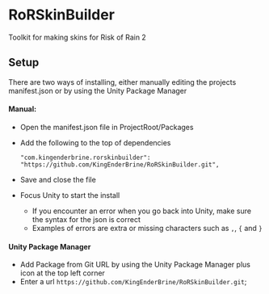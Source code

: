 # RoRSkinBuilder
Toolkit for making skins for Risk of Rain 2

## Setup
There are two ways of installing, either manually editing the projects manifest.json or by using the Unity Package Manager
#### Manual:
- Open the manifest.json file in ProjectRoot/Packages
- Add the following to the top of dependencies

  `"com.kingenderbrine.rorskinbuilder": "https://github.com/KingEnderBrine/RoRSkinBuilder.git",` 
- Save and close the file
- Focus Unity to start the install
    - If you encounter an error when you go back into Unity, make sure the syntax for the json is correct
    - Examples of errors are extra or missing characters such as `,`, `{` and `}`
#### Unity Package Manager
- Add Package from Git URL by using the Unity Package Manager plus icon at the top left corner
- Enter a url `https://github.com/KingEnderBrine/RoRSkinBuilder.git`;
